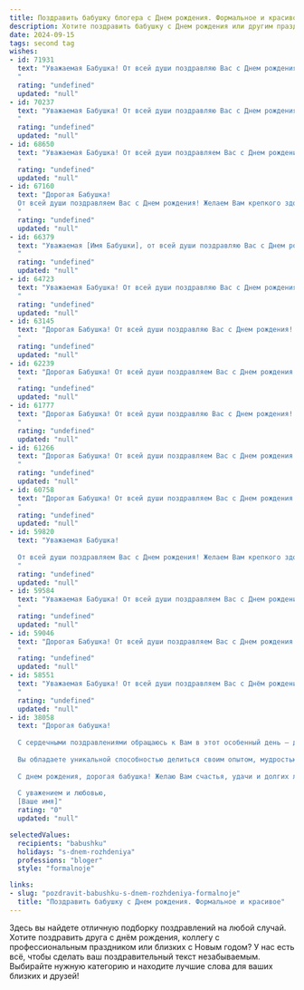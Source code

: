 ```yaml
---
title: Поздравить бабушку блогера c Днем рождения. Формальное и красивое
description: Хотите поздравить бабушку c Днем рождения или другим праздником? Наш ИИ создаст незабываемое поздравление, а вы обязательно выделитесь среди других.  
date: 2024-09-15
tags: second tag
wishes:
- id: 71931
  text: "Уважаемая Бабушка! От всей души поздравляю Вас с Днем рождения! Желаю Вам крепкого здоровья, бодрости духа и вдохновения в вашем творчестве. Пусть каждый день приносит радость и новые идеи для Вашего блога.
  "
  rating: "undefined"
  updated: "null"
- id: 70237
  text: "Уважаемая Бабушка! От всей души поздравляю Вас с Днем рождения! Пусть Ваша жизнь будет наполнена радостью, здоровьем и вдохновением. Желаю Вам успехов в Вашей блогерской деятельности, ярких идей, благодарных читателей и неизменной любви близких!
  "
  rating: "undefined"
  updated: "null"
- id: 68650
  text: "Уважаемая Бабушка! От всей души поздравляем Вас с Днем рождения! Желаем Вам крепкого здоровья, ярких впечатлений, творческих успехов в Вашей блогерской деятельности и всегда оставаться такой же жизнерадостной и любимой!
  "
  rating: "undefined"
  updated: "null"
- id: 67160
  text: "Дорогая Бабушка!
  От всей души поздравляем Вас с Днем рождения! Желаем Вам крепкого здоровья, неизменной молодости духа, вдохновения и новых творческих свершений в Вашей блогерской деятельности. Пусть Ваши публикации продолжают радовать и вдохновлять Ваших подписчиков!
  "
  rating: "undefined"
  updated: "null"
- id: 66379
  text: "Уважаемая [Имя Бабушки], от всей души поздравляю Вас с Днем рождения!  Желаю Вам крепкого здоровья, бодрости духа, ярких красок в жизни и неугасаемого энтузиазма в Вашем блоге. Пусть Ваша мудрость и опыт продолжают вдохновлять всех, кто Вас читает. Счастья Вам и долгих лет жизни!
  "
  rating: "undefined"
  updated: "null"
- id: 64723
  text: "Уважаемая Бабушка! От всей души поздравляю Вас с Днем рождения! Желаю Вам крепкого здоровья, неиссякаемой энергии, творческого вдохновения и, конечно же,  процветания Вашему блогу! Пусть Ваши слова и идеи всегда находят отклик в сердцах Ваших читателей, а каждый новый день будет наполнен радостью и новыми открытиями. Счастья Вам и долгих лет жизни!
  "
  rating: "undefined"
  updated: "null"
- id: 63145
  text: "Дорогая Бабушка! От всей души поздравляю Вас с Днем рождения! Желаю Вам крепкого здоровья, неиссякаемой энергии, вдохновения и  успеха в Вашей блогерской деятельности! Пусть каждый день будет наполнен радостью, теплом и любовью близких!
  "
  rating: "undefined"
  updated: "null"
- id: 62239
  text: "Дорогая Бабушка! От всей души поздравляем Вас с Днем рождения! Желаем Вам крепкого здоровья, неиссякаемого оптимизма и творческого вдохновения в Вашей блогерской деятельности. Пусть Ваши видео и публикации всегда радуют Ваших подписчиков и приносят Вам радость и признание!
  "
  rating: "undefined"
  updated: "null"
- id: 61777
  text: "Дорогая Бабушка! От всей души поздравляю Вас с Днем рождения! Желаю Вам крепкого здоровья, неиссякаемого оптимизма и бесконечного вдохновения для Вашего блога. Пусть Ваша жизнь будет наполнена яркими событиями, интересными встречами и благодарными читателями!
  "
  rating: "undefined"
  updated: "null"
- id: 61266
  text: "Дорогая Бабушка! От всей души поздравляем Вас с Днем рождения! Желаем Вам крепкого здоровья, море позитива, вдохновения и творческих успехов в Вашей блогерской деятельности. Пусть каждый день будет наполнен радостью, любовью и приятными моментами!
  "
  rating: "undefined"
  updated: "null"
- id: 60758
  text: "Дорогая Бабушка! От всей души поздравляем Вас с Днем рождения! Желаем Вам крепкого здоровья, неиссякаемой энергии и вдохновения в Вашем творчестве. Пусть Ваши блоги продолжают радовать подписчиков интересными историями и полезной информацией!
  "
  rating: "undefined"
  updated: "null"
- id: 59820
  text: "Уважаемая Бабушка!
  
  От всей души поздравляем Вас с Днем рождения! Желаем Вам крепкого здоровья, бодрости духа, вдохновения в Вашем блогерском творчестве и, конечно же, неизменного позитива. Пусть каждый день приносит Вам радость, новые идеи и множество приятных моментов.
  "
  rating: "undefined"
  updated: "null"
- id: 59584
  text: "Уважаемая Бабушка! От всей души поздравляем Вас с Днем рождения! Желаем Вам крепкого здоровья, неиссякаемого оптимизма и творческих успехов в Вашей блогерской деятельности. Пусть Ваша жизнь будет наполнена яркими событиями, радостью и любовью близких!
  "
  rating: "undefined"
  updated: "null"
- id: 59046
  text: "Дорогая Бабушка! От всей души поздравляем Вас с Днем рождения! Желаем Вам крепкого здоровья, неизменного оптимизма, творческого вдохновения и, конечно же, новых интересных тем для Вашего блога. Пусть Ваши слова продолжают вдохновлять и радовать Ваших подписчиков, а жизнь будет наполнена яркими моментами. С днем рождения!
  "
  rating: "undefined"
  updated: "null"
- id: 58551
  text: "Уважаемая Бабушка! От всей души поздравляем Вас с Днём рождения! Желаем Вам крепкого здоровья, семейного благополучия и неиссякаемого вдохновения в Вашей блогерской деятельности. Пусть Ваши публикации и дальше радуют Ваших подписчиков и вдохновляют на новые свершения!
  "
  rating: "undefined"
  updated: "null"
- id: 38058
  text: "Дорогая бабушка!
  
  С сердечными поздравлениями обращаюсь к Вам в этот особенный день – день Вашего рождения. Позвольте выразить свои самые искренние wishes и теплые слова. Ваш талант и увлечение блогерством вдохновляют не только меня, но и множество людей, которые находят в Ваших историях и советах поддержку и радость.
  
  Вы обладаете уникальной способностью делиться своим опытом, мудростью и любовью к жизни, и это делает наш мир ярче и счастливее. Пусть каждый новый день приносит Вам радость, здоровье и вдохновение для новых творческих свершений.
  
  С днем рождения, дорогая бабушка! Желаю Вам счастья, удачи и долгих лет, наполненных светлыми моментами и полных ярких идей.
  
  С уважением и любовью,
  [Ваше имя]"
  rating: "0"
  updated: "null"

selectedValues:
  recipients: "babushku"
  holidays: "s-dnem-rozhdeniya"
  professions: "bloger"
  style: "formalnoje"

links:
- slug: "pozdravit-babushku-s-dnem-rozhdeniya-formalnoje"
  title: "Поздравить бабушку c Днем рождения. Формальное и красивое"
---
```


Здесь вы найдете отличную подборку поздравлений на любой случай. 
Хотите поздравить друга с днём рождения, коллегу с профессиональным праздником или близких с Новым годом? У нас есть всё, чтобы сделать ваш поздравительный текст незабываемым. Выбирайте нужную категорию и находите лучшие слова для ваших близких и друзей!
